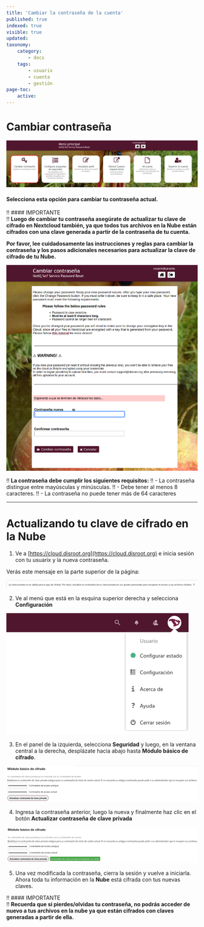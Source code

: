 ```yaml
---
title: 'Cambiar la contraseña de la cuenta'
published: true
indexed: true
visible: true
updated:
taxonomy:
    category:
        - docs
    tags:
        - usuarix
        - cuenta
        - gestión
page-toc:
    active:
---
```


# Cambiar contraseña

![](es/tablero_pass.png)

#### Selecciona esta opción para cambiar tu contraseña actual.


!! #### IMPORTANTE<br>
!! **Luego de cambiar tu contraseña asegúrate de actualizar tu clave de cifrado en Nextcloud también, ya que todos tus archivos en la Nube están cifrados con una clave generada a partir de la contraseña de tu cuenta.**

**Por favor, lee cuidadosamente las instrucciones y reglas para cambiar la contraseña y los pasos adicionales necesarios para actualizar la clave de cifrado de tu Nube.**

![](es/cambiar_pass.png)

!! **La contraseña debe cumplir los siguientes requisitos:**
!! - La contraseña distingue entre mayúsculas y minúsculas.
!! - Debe tener al menos 8 caracteres.
!! - La contraseña no puede tener más de 64 caracteres

----

# Actualizando tu clave de cifrado en la Nube

1. Ve a [https://cloud.disroot.org](https://cloud.disroot.org) e inicia sesión con tu usuarix y la nueva contraseña.

  Verás este mensaje en la parte superior de la página:

  ![](es/clave_invalida.png)

2. Ve al menú que está en la esquina superior derecha y selecciona **Configuración**

  ![](es/menu.png)

3. En el panel de la izquierda, selecciona **Seguridad** y luego, en la ventana central a la derecha, desplázate hacia abajo hasta **Módulo básico de cifrado**.

  ![](es/clave_modulo_01.png)

4. Ingresa la contraseña anterior, luego la nueva y finalmente haz clic en el botón **Actualizar contraseña de clave privada**

  ![](es/clave_modulo_02.png)

5. Una vez modificada la contraseña, cierra la sesión y vuelve a iniciarla. Ahora toda tu información en la **Nube** está cifrada con tus nuevas claves.

!! #### IMPORTANTE<br>
!! **Recuerda que si pierdes/olvidas tu contraseña, no podrás acceder de nuevo a tus archivos en la nube ya que están cifrados con claves generadas a partir de ella.**
